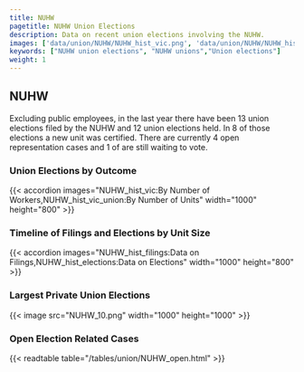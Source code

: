```yaml
---
title: NUHW
pagetitle: NUHW Union Elections
description: Data on recent union elections involving the NUHW.
images: ['data/union/NUHW/NUHW_hist_vic.png', 'data/union/NUHW/NUHW_hist_size.png', 'data/union/NUHW/NUHW_10.png']
keywords: ["NUHW union elections", "NUHW unions","Union elections"]
weight: 1
---
```

##  NUHW

Excluding public employees, in the last year there have been 13 union elections filed by the NUHW and 12 union elections held. In 8 of those elections a new unit was certified. There are currently 4 open representation cases and 1 of are still waiting to vote.

### Union Elections by Outcome
{{< accordion images="NUHW_hist_vic:By Number of Workers,NUHW_hist_vic_union:By Number of Units" width="1000" height="800" >}}

### Timeline of Filings and Elections by Unit Size
{{< accordion images="NUHW_hist_filings:Data on Filings,NUHW_hist_elections:Data on Elections" width="1000" height="800" >}}

### Largest Private Union Elections
{{< image src="NUHW_10.png" width="1000" height="1000"  >}}

### Open Election Related Cases
{{< readtable table="/tables/union/NUHW_open.html" >}}

